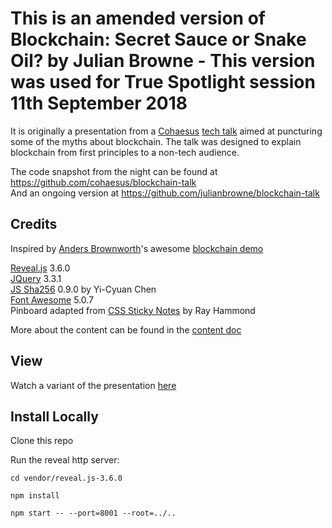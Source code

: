 
# This is an amended version of Blockchain: Secret Sauce or Snake Oil? by Julian Browne - This version was used for True Spotlight session 11th September 2018

It is originally a presentation from a [Cohaesus](https://cohaesus.co.uk/) [tech talk](https://www.eventbrite.co.uk/e/blockchain-secret-sauce-or-snake-oil-tickets-43202281186) aimed at puncturing some of the myths about blockchain. The talk was designed to explain blockchain from first principles to a non-tech audience.

The code snapshot from the night can be found at https://github.com/cohaesus/blockchain-talk   
And an ongoing version at https://github.com/julianbrowne/blockchain-talk   

## Credits

Inspired by [Anders Brownworth](https://github.com/anders94)'s awesome [blockchain demo](https://github.com/anders94/blockchain-demo)

[Reveal.js](https://revealjs.com/) 3.6.0  
[JQuery](https://jquery.com/) 3.3.1  
[JS Sha256](https://github.com/emn178/js-sha256.git) 0.9.0 by Yi-Cyuan Chen  
[Font Awesome](https://fontawesome.com) 5.0.7  
Pinboard adapted from [CSS Sticky Notes](https://github.com/rheh/CSS-Sticky-Notes.git) by Ray Hammond

More about the content can be found in the [content doc](content.md)

## View

Watch a variant of the presentation [here](https://julianbrowne.github.io/blockchain-talk)

## Install Locally

Clone this repo

Run the reveal http server:

`cd vendor/reveal.js-3.6.0`

`npm install`

`npm start -- --port=8001 --root=../..`



